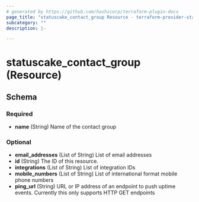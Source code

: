 ```yaml
---
# generated by https://github.com/hashicorp/terraform-plugin-docs
page_title: "statuscake_contact_group Resource - terraform-provider-statuscake"
subcategory: ""
description: |-

---
```


# statuscake_contact_group (Resource)





<!-- schema generated by tfplugindocs -->
## Schema

### Required

- **name** (String) Name of the contact group

### Optional

- **email_addresses** (List of String) List of email addresses
- **id** (String) The ID of this resource.
- **integrations** (List of String) List of integration IDs
- **mobile_numbers** (List of String) List of international format mobile phone numbers
- **ping_url** (String) URL or IP address of an endpoint to push uptime events. Currently this only supports HTTP GET endpoints



